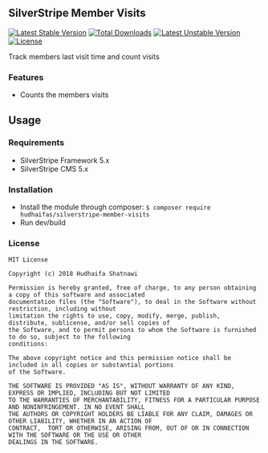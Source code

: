 ## SilverStripe Member Visits

[![Latest Stable Version](https://poser.pugx.org/hudhaifas/silverstripe-member-visits/v/stable)](https://packagist.org/packages/hudhaifas/silverstripe-member-visits) [![Total Downloads](https://poser.pugx.org/hudhaifas/silverstripe-member-visits/downloads)](https://packagist.org/packages/hudhaifas/silverstripe-member-visits) [![Latest Unstable Version](https://poser.pugx.org/hudhaifas/silverstripe-member-visits/v/unstable)](https://packagist.org/packages/hudhaifas/silverstripe-member-visits) [![License](https://poser.pugx.org/hudhaifas/silverstripe-member-visits/license)](https://packagist.org/packages/hudhaifas/silverstripe-member-visits)

Track members last visit time and count visits

### Features
- Counts the members visits

## Usage

### Requirements
- SilverStripe Framework 5.x
- SilverStripe CMS 5.x

### Installation
- Install the module through composer:
`$ composer require hudhaifas/silverstripe-member-visits`
- Run dev/build

### License

    MIT License

    Copyright (c) 2018 Hudhaifa Shatnawi

    Permission is hereby granted, free of charge, to any person obtaining a copy of this software and associated 
    documentation files (the "Software"), to deal in the Software without restriction, including without 
    limitation the rights to use, copy, modify, merge, publish, distribute, sublicense, and/or sell copies of 
    the Software, and to permit persons to whom the Software is furnished to do so, subject to the following
    conditions:

    The above copyright notice and this permission notice shall be included in all copies or substantial portions 
    of the Software.

    THE SOFTWARE IS PROVIDED "AS IS", WITHOUT WARRANTY OF ANY KIND, EXPRESS OR IMPLIED, INCLUDING BUT NOT LIMITED 
    TO THE WARRANTIES OF MERCHANTABILITY, FITNESS FOR A PARTICULAR PURPOSE AND NONINFRINGEMENT. IN NO EVENT SHALL 
    THE AUTHORS OR COPYRIGHT HOLDERS BE LIABLE FOR ANY CLAIM, DAMAGES OR OTHER LIABILITY, WHETHER IN AN ACTION OF 
    CONTRACT,  TORT OR OTHERWISE, ARISING FROM, OUT OF OR IN CONNECTION WITH THE SOFTWARE OR THE USE OR OTHER 
    DEALINGS IN THE SOFTWARE.


   [github.com]: <http://github.com/hudhaifas/silverstripe-member-visits/issues>
